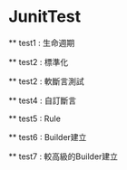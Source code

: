 # JunitTest

** test1 : 生命週期

** test2 : 標準化

** test2 : 軟斷言測試

** test4 : 自訂斷言

** test5 : Rule

** test6 : Builder建立

** test7 : 較高級的Builder建立